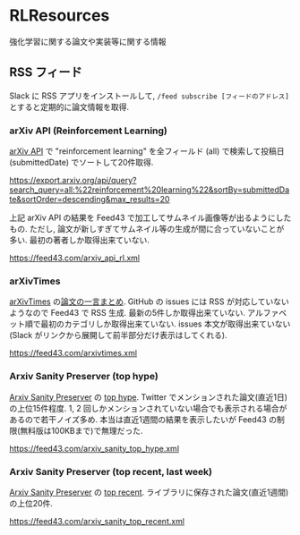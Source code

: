 # RLResources

強化学習に関する論文や実装等に関する情報


## RSS フィード

Slack に RSS アプリをインストールして, `/feed subscribe [フィードのアドレス]` とすると定期的に論文情報を取得.


### arXiv API (Reinforcement Learning)

[arXiv API](https://arxiv.org/help/api) で "reinforcement learning" を全フィールド (all) で検索して投稿日 (submittedDate) でソートして20件取得.

https://export.arxiv.org/api/query?search_query=all:%22reinforcement%20learning%22&sortBy=submittedDate&sortOrder=descending&max_results=20

上記 arXiv API の結果を Feed43 で加工してサムネイル画像等が出るようにしたもの. ただし, 論文が新しすぎてサムネイル等の生成が間に合っていないことが多い. 最初の著者しか取得出来ていない.

https://feed43.com/arxiv_api_rl.xml


### arXivTimes

[arXivTimes](https://github.com/arXivTimes/arXivTimes) の[論文の一言まとめ](https://github.com/arXivTimes/arXivTimes/issues). GitHub の issues には RSS が対応していないようなので Feed43 で RSS 生成. 最新の5件しか取得出来ていない. アルファベット順で最初のカテゴリしか取得出来ていない. issues 本文が取得出来ていない(Slack がリンクから展開して前半部分だけ表示はしてくれる).

https://feed43.com/arxivtimes.xml


### Arxiv Sanity Preserver (top hype)

[Arxiv Sanity Preserver](http://www.arxiv-sanity.com/) の [top hype](http://www.arxiv-sanity.com/toptwtr). Twitter でメンションされた論文(直近1日)の上位15件程度. 1, 2 回しかメンションされていない場合でも表示される場合があるので若干ノイズ多め. 本当は直近1週間の結果を表示したいが Feed43 の制限(無料版は100KBまで)で無理だった.

https://feed43.com/arxiv_sanity_top_hype.xml


### Arxiv Sanity Preserver (top recent, last week)

[Arxiv Sanity Preserver](http://www.arxiv-sanity.com/) の [top recent](http://www.arxiv-sanity.com/top). ライブラリに保存された論文(直近1週間)の上位20件.

https://feed43.com/arxiv_sanity_top_recent.xml
